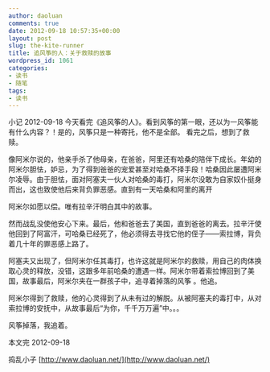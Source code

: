 ```yaml
---
author: daoluan
comments: true
date: 2012-09-18 10:57:35+00:00
layout: post
slug: the-kite-runner
title: 追风筝的人：关于救赎的故事
wordpress_id: 1061
categories:
- 读书
- 随笔
tags:
- 读书
---
```


小记
2012-09-18 今天看完《追风筝的人》。看到风筝的第一眼，还以为一风筝能有什么内容？！是的，风筝只是一种寄托，他不是全部。
看完之后，想到了救赎。

像阿米尔说的，他亲手杀了他母亲，在爸爸，阿里还有哈桑的陪伴下成长。年幼的阿米尔胆怯，妒忌，为了得到爸爸的宠爱甚至对哈桑不择手段！哈桑因此屡遭阿米尔凌辱。由于胆怯，面对阿塞夫一伙人对哈桑的毒打，阿米尔没敢为自家奴仆挺身而出，这也致使他后来背负罪恶感。直到有一天哈桑和阿里的离开

阿米尔如愿以偿。唯有拉辛汗明白其中的故事。

然而战乱没使他安心下来。最后，他和爸爸去了美国，直到爸爸的离去。拉辛汗使他回到了阿富汗，可哈桑已经死了，他必须得去寻找它他的侄子——索拉博，背负着几十年的罪恶感上路了。

阿塞夫又出现了，但阿米尔任其毒打，也许这就是阿米尔的救赎，用自己的肉体换取心灵的释放，没错，这跟多年前哈桑的遭遇一样。阿米尔带着索拉博回到了美国，故事最后，阿米尔夹在一群孩子中，追寻着掉落的风筝
。他追。

阿米尔得到了救赎，他的心灵得到了从未有过的解脱。从被阿塞夫的毒打中，从对索拉博的安抚中，从故事最后“为你，千千万万遍”中。。。

风筝掉落，我追着。

本文完 2012-09-18

捣乱小子 [http://www.daoluan.net/](http://www.daoluan.net/)
